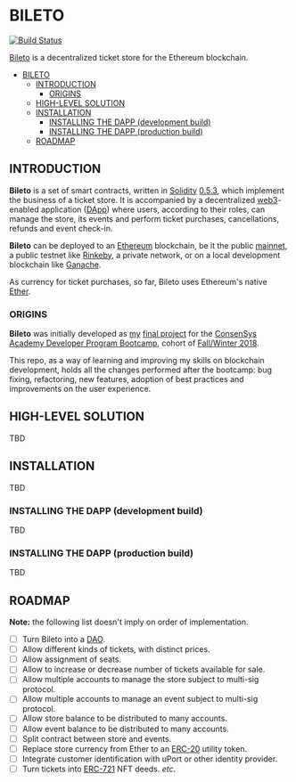 # BILETO

[![Build Status](https://travis-ci.org/feamcor/bileto.svg?branch=master)](https://travis-ci.org/feamcor/bileto)

[Bileto](https://en.wiktionary.org/wiki/bileto) is a decentralized ticket store for the Ethereum blockchain.

- [BILETO](#bileto)
  - [INTRODUCTION](#introduction)
    - [ORIGINS](#origins)
  - [HIGH-LEVEL SOLUTION](#high-level-solution)
  - [INSTALLATION](#installation)
    - [INSTALLING THE DAPP (development build)](#installing-the-dapp-development-build)
    - [INSTALLING THE DAPP (production build)](#installing-the-dapp-production-build)
  - [ROADMAP](#roadmap)

## INTRODUCTION

**Bileto** is a set of smart contracts, written in [Solidity](https://solidity.readthedocs.io/en/v0.5.3/index.html) [0.5.3](https://github.com/ethereum/solidity/releases/tag/v0.5.3), which implement the business of a ticket store. It is accompanied by a decentralized [web3](https://blockchainhub.net/web3-decentralized-web)-enabled application ([DApp](https://ethereum.stackexchange.com/questions/383/what-is-a-dapp)) where users, according to their roles, can manage the store, its events and perform ticket purchases, cancellations, refunds and event check-in.

**Bileto** can be deployed to an [Ethereum](https://ethereum.org) blockchain, be it the public [mainnet](https://etherscan.io), a public testnet like [Rinkeby](https://rinkeby.etherscan.io), a private network, or on a local development blockchain like [Ganache](https://truffleframework.com/ganache).

As currency for ticket purchases, so far, Bileto uses Ethereum's native [Ether](https://www.ethereum.org/ether).

### ORIGINS

**Bileto** was initially developed as [my](https://github.com/feamcor) [final project](https://github.com/dev-bootcamp-2019/final-project-feamcor) for the [ConsenSys Academy Developer Program Bootcamp](https://consensys.net/academy/bootcamp), cohort of [Fall/Winter 2018](https://courses.consensys.net/courses/course-v1:ConsenSysAcademy+2018DP+2/about).

This repo, as a way of learning and improving my skills on blockchain development, holds all the changes performed after the bootcamp: bug fixing, refactoring, new features, adoption of best practices and improvements on the user experience.

## HIGH-LEVEL SOLUTION

TBD

## INSTALLATION

TBD

### INSTALLING THE DAPP (development build)

TBD

### INSTALLING THE DAPP (production build)

TBD

## ROADMAP

**Note:** the following list doesn't imply on order of implementation.

- [ ] Turn Bileto into a [DAO](https://en.wikipedia.org/wiki/Decentralized_autonomous_organization).
- [ ] Allow different kinds of tickets, with distinct prices.
- [ ] Allow assignment of seats.
- [ ] Allow to increase or decrease number of tickets available for sale.
- [ ] Allow multiple accounts to manage the store subject to multi-sig protocol.
- [ ] Allow multiple accounts to manage an event subject to multi-sig protocol.
- [ ] Allow store balance to be distributed to many accounts.
- [ ] Allow event balance to be distributed to many accounts.
- [ ] Split contract between store and events.
- [ ] Replace store currency from Ether to an [ERC-20](https://theethereum.wiki/w/index.php/ERC20_Token_Standard) utility token.
- [ ] Integrate customer identification with uPort or other identity provider.
- [ ] Turn tickets into [ERC-721](https://eips.ethereum.org/EIPS/eip-721) NFT deeds.
      _etc._
